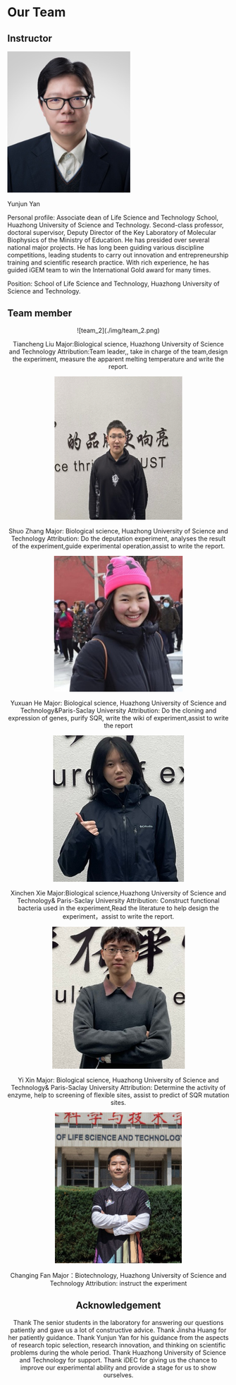 # Our Team

## Instructor

![index_1](./img/team_1.png)

Yunjun Yan

Personal profile: Associate dean of Life Science and Technology School, Huazhong University of Science and Technology. Second-class professor, doctoral supervisor, Deputy Director of the Key Laboratory of Molecular Biophysics of the Ministry of Education. He has presided over several national major projects. He has long been guiding various discipline competitions, leading students to carry out innovation and entrepreneurship training and scientific research practice. With rich experience, he has guided iGEM team to win the International Gold award for many times.

Position: School of Life Science and Technology, Huazhong University of Science and Technology.

## Team member

<div align=center>![team_2](./img/team_2.png)

Tiancheng Liu
Major:Biological science, Huazhong University of Science and Technology
Attribution:Team leader,, take in charge of the team,design the experiment, measure the apparent melting temperature and write the report.

![team_3](./img/team_3.png)

Shuo Zhang
Major: Biological science, Huazhong University of Science and Technology
Attribution: Do the deputation experiment, analyses the result of the experiment,guide experimental operation,assist to write the report.

![team_4](./img/team_4.png)

Yuxuan He
Major: Biological science, Huazhong University of Science and Technology&Paris-Saclay University
Attribution: Do the cloning and expression of genes, purify SQR, write the wiki of experiment,assist to write the report

![team_5](./img/team_5.png)

Xinchen Xie
Major:Biological science,Huazhong University of Science and Technology&
Paris-Saclay University
Attribution: Construct functional bacteria used in the experiment,Read the literature to help design the experiment，assist to write the report.

![team_6](./img/team_6.png)

Yi Xin
Major: Biological science, Huazhong University of Science and Technology&
Paris-Saclay University
Attribution: Determine the activity of enzyme, help to screening of flexible sites, assist to predict of SQR mutation sites.

![team_7](./img/team_7.png)

Changing Fan
Major：Biotechnology, Huazhong University of Science and Technology 
Attribution: instruct the experiment

## Acknowledgement

Thank The senior students in the laboratory for answering our questions patiently and gave us a lot of constructive advice.
Thank Jinsha Huang for her patiently guidance.
Thank Yunjun Yan for his guidance from the aspects of research topic selection, research innovation, and thinking on scientific problems during the whole period.
Thank Huazhong University of Science and Technology for support. 
Thank iDEC for giving us the chance to improve our experimental ability and provide a stage for us to show ourselves.